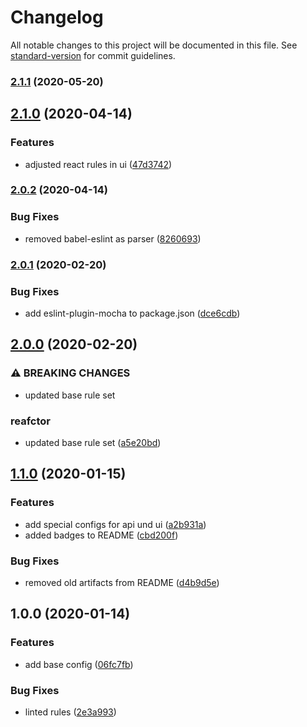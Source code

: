 # Changelog

All notable changes to this project will be documented in this file. See [standard-version](https://github.com/conventional-changelog/standard-version) for commit guidelines.

### [2.1.1](https://github.com/we-io/eslint-config-we-io/compare/v2.1.0...v2.1.1) (2020-05-20)

## [2.1.0](https://github.com/we-io/eslint-config-we-io/compare/v2.0.2...v2.1.0) (2020-04-14)


### Features

* adjusted react rules in ui ([47d3742](https://github.com/we-io/eslint-config-we-io/commit/47d37425d0b8da6eabecae1b623ec28aaf185607))

### [2.0.2](https://github.com/we-io/eslint-config-we-io/compare/v2.0.1...v2.0.2) (2020-04-14)


### Bug Fixes

* removed babel-eslint as parser ([8260693](https://github.com/we-io/eslint-config-we-io/commit/82606931dd37c26d6bde219f3be40749728a793e))

### [2.0.1](https://github.com/we-io/eslint-config-we-io/compare/v2.0.0...v2.0.1) (2020-02-20)


### Bug Fixes

* add eslint-plugin-mocha to package.json ([dce6cdb](https://github.com/we-io/eslint-config-we-io/commit/dce6cdb0fdc5ac43d5d1f53a5caf6ec002c4f1d8))

## [2.0.0](https://github.com/we-io/eslint-config-we-io/compare/v1.1.0...v2.0.0) (2020-02-20)


### ⚠ BREAKING CHANGES

* updated base rule set

### reafctor

* updated base rule set ([a5e20bd](https://github.com/we-io/eslint-config-we-io/commit/a5e20bd1b94dad508ce1f2f132fd9f4031ba116b))

## [1.1.0](https://github.com/we-io/eslint-config-we-io/compare/v1.0.0...v1.1.0) (2020-01-15)


### Features

* add special configs for api und ui ([a2b931a](https://github.com/we-io/eslint-config-we-io/commit/a2b931a33dee1258d1399f4e404058d13101d001))
* added badges to README ([cbd200f](https://github.com/we-io/eslint-config-we-io/commit/cbd200f35a4f46a003e16d383799ae0d92dca084))


### Bug Fixes

* removed old artifacts from README ([d4b9d5e](https://github.com/we-io/eslint-config-we-io/commit/d4b9d5ecde531adb676c869ccaf7e5aaf20da2a0))

## 1.0.0 (2020-01-14)


### Features

* add base config ([06fc7fb](https://github.com/we-io/eslint-config-we-io/commit/06fc7fb6cf2753a172e190ed41f13b8cc1f06bac))


### Bug Fixes

* linted rules ([2e3a993](https://github.com/we-io/eslint-config-we-io/commit/2e3a993fa99fe9bafc58333d1bf0c76c7ab752fd))

